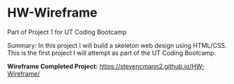 # HW-Wireframe
Part of Project 1 for UT Coding Bootcamp

Summary: In this project I will build a skeleton web design using HTML/CSS. This is the first project I will attempt as part of the UT Coding Bootcamp. 

**Wireframe Completed Project:**
https://stevencmann2.github.io/HW-Wireframe/
